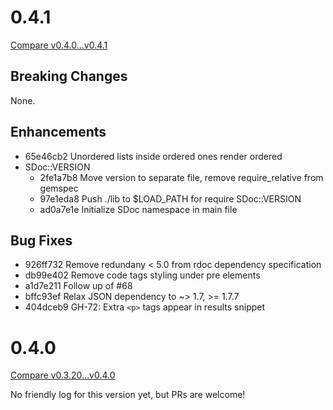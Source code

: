 0.4.1
=====

[Compare v0.4.0...v0.4.1][1]

Breaking Changes
----------------

None.

Enhancements
------------

- 65e46cb2 Unordered lists inside ordered ones render ordered
- SDoc::VERSION
  - 2fe1a7b8 Move version to separate file, remove require_relative from gemspec
  - 97e1eda8 Push ./lib to $LOAD_PATH for require SDoc::VERSION
  - ad0a7e1e Initialize SDoc namespace in main file

Bug Fixes
---------

- 926ff732 Remove redundany < 5.0 from rdoc dependency specification
- db99e402 Remove code tags styling under pre elements
- a1d7e211 Follow up of #68
- bffc93ef Relax JSON dependency to ~> 1.7, >= 1.7.7
- 404dceb9 GH-72: Extra `<p>` tags appear in results snippet

0.4.0
=====

[Compare v0.3.20...v0.4.0][2]

No friendly log for this version yet, but PRs are welcome!

[1]: https://github.com/voloko/sdoc/compare/v0.4.0...v0.4.1
[2]: https://github.com/voloko/sdoc/compare/v0.3.20...v0.4.0
